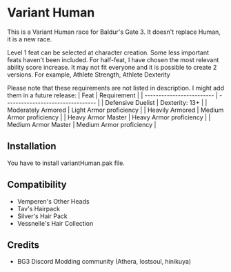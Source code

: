 # Variant Human

This is a Variant Human race for Baldur's Gate 3. It doesn't replace Human, it is a new race.

Level 1 feat can be selected at character creation. Some less important feats haven't been included. For half-feat, I have chosen the most relevant ability score increase. It may not fit everyone and it is possible to create 2 versions. For example, Athlete Strength, Athlete Dexterity

Please note that these requirements are not listed in description. I might add them in a future release:
| Feat                      | Requirement                       |
| ------------------------- | --------------------------------- |
| Defensive Duelist         | Dexterity: 13+                    |
| Moderately Armored        | Light Armor proficiency           |
| Heavily Armored           | Medium Armor proficiency          |
| Heavy Armor Master        | Heavy Armor proficiency           |
| Medium Armor Master       | Medium Armor proficiency          |

## Installation

You have to install variantHuman.pak file.

## Compatibility

- Vemperen's Other Heads
- Tav's Hairpack
- Silver's Hair Pack
- Vessnelle's Hair Collection

## Credits

- BG3 Discord Modding community (Athera, lostsoul, hinikuya)
